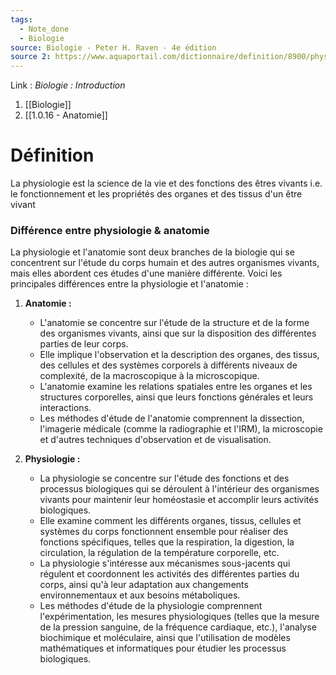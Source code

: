 ```yaml
---
tags:
  - Note_done
  - Biologie
source: Biologie - Peter H. Raven - 4e édition
source 2: https://www.aquaportail.com/dictionnaire/definition/8900/physiologie
---
```


Link :
_Biologie : Introduction_
1. [[Biologie]]
2. [[1.0.16 - Anatomie]]

# Définition
La physiologie est la science de la vie et des fonctions des êtres vivants i.e. le fonctionnement et les propriétés des organes et des tissus d'un être vivant
### Différence entre physiologie & anatomie 
La physiologie et l'anatomie sont deux branches de la biologie qui se concentrent sur l'étude du corps humain et des autres organismes vivants, mais elles abordent ces études d'une manière différente. Voici les principales différences entre la physiologie et l'anatomie :

1. **Anatomie :**
    
    - L'anatomie se concentre sur l'étude de la structure et de la forme des organismes vivants, ainsi que sur la disposition des différentes parties de leur corps.
    - Elle implique l'observation et la description des organes, des tissus, des cellules et des systèmes corporels à différents niveaux de complexité, de la macroscopique à la microscopique.
    - L'anatomie examine les relations spatiales entre les organes et les structures corporelles, ainsi que leurs fonctions générales et leurs interactions.
    - Les méthodes d'étude de l'anatomie comprennent la dissection, l'imagerie médicale (comme la radiographie et l'IRM), la microscopie et d'autres techniques d'observation et de visualisation.
2. **Physiologie :**
    
    - La physiologie se concentre sur l'étude des fonctions et des processus biologiques qui se déroulent à l'intérieur des organismes vivants pour maintenir leur homéostasie et accomplir leurs activités biologiques.
    - Elle examine comment les différents organes, tissus, cellules et systèmes du corps fonctionnent ensemble pour réaliser des fonctions spécifiques, telles que la respiration, la digestion, la circulation, la régulation de la température corporelle, etc.
    - La physiologie s'intéresse aux mécanismes sous-jacents qui régulent et coordonnent les activités des différentes parties du corps, ainsi qu'à leur adaptation aux changements environnementaux et aux besoins métaboliques.
    - Les méthodes d'étude de la physiologie comprennent l'expérimentation, les mesures physiologiques (telles que la mesure de la pression sanguine, de la fréquence cardiaque, etc.), l'analyse biochimique et moléculaire, ainsi que l'utilisation de modèles mathématiques et informatiques pour étudier les processus biologiques.
